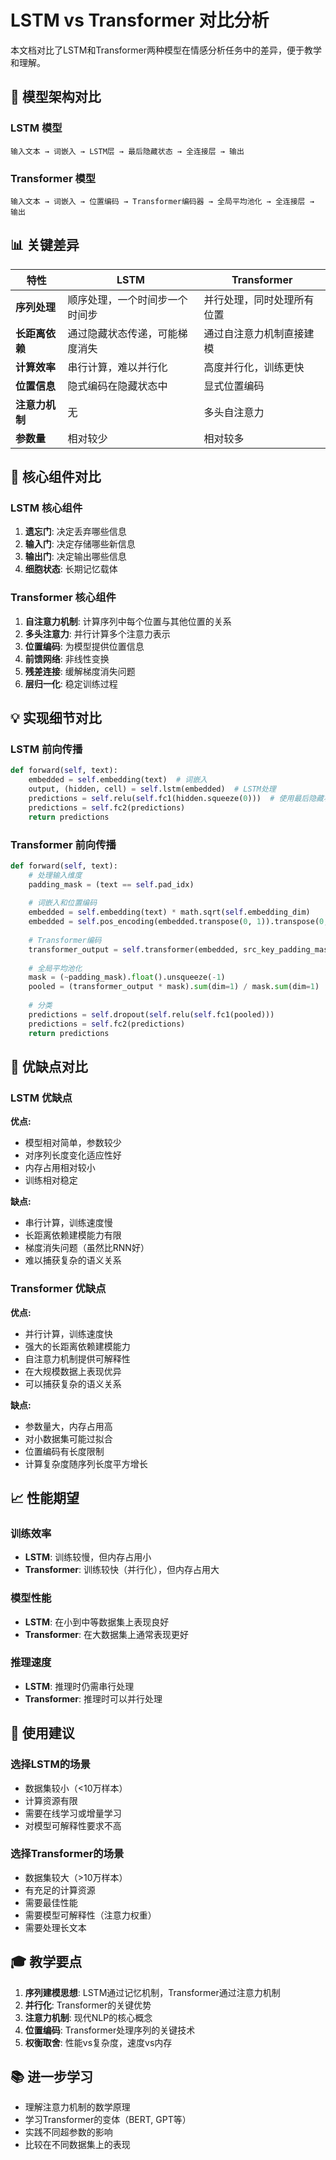 # LSTM vs Transformer 对比分析

本文档对比了LSTM和Transformer两种模型在情感分析任务中的差异，便于教学和理解。

## 🔄 模型架构对比

### LSTM 模型
```
输入文本 → 词嵌入 → LSTM层 → 最后隐藏状态 → 全连接层 → 输出
```

### Transformer 模型
```
输入文本 → 词嵌入 → 位置编码 → Transformer编码器 → 全局平均池化 → 全连接层 → 输出
```

## 📊 关键差异

| 特性 | LSTM | Transformer |
|------|------|-------------|
| **序列处理** | 顺序处理，一个时间步一个时间步 | 并行处理，同时处理所有位置 |
| **长距离依赖** | 通过隐藏状态传递，可能梯度消失 | 通过自注意力机制直接建模 |
| **计算效率** | 串行计算，难以并行化 | 高度并行化，训练更快 |
| **位置信息** | 隐式编码在隐藏状态中 | 显式位置编码 |
| **注意力机制** | 无 | 多头自注意力 |
| **参数量** | 相对较少 | 相对较多 |

## 🧠 核心组件对比

### LSTM 核心组件
1. **遗忘门**: 决定丢弃哪些信息
2. **输入门**: 决定存储哪些新信息
3. **输出门**: 决定输出哪些信息
4. **细胞状态**: 长期记忆载体

### Transformer 核心组件
1. **自注意力机制**: 计算序列中每个位置与其他位置的关系
2. **多头注意力**: 并行计算多个注意力表示
3. **位置编码**: 为模型提供位置信息
4. **前馈网络**: 非线性变换
5. **残差连接**: 缓解梯度消失问题
6. **层归一化**: 稳定训练过程

## 💡 实现细节对比

### LSTM 前向传播
```python
def forward(self, text):
    embedded = self.embedding(text)  # 词嵌入
    output, (hidden, cell) = self.lstm(embedded)  # LSTM处理
    predictions = self.relu(self.fc1(hidden.squeeze(0)))  # 使用最后隐藏状态
    predictions = self.fc2(predictions)
    return predictions
```

### Transformer 前向传播
```python
def forward(self, text):
    # 处理输入维度
    padding_mask = (text == self.pad_idx)
    
    # 词嵌入和位置编码
    embedded = self.embedding(text) * math.sqrt(self.embedding_dim)
    embedded = self.pos_encoding(embedded.transpose(0, 1)).transpose(0, 1)
    
    # Transformer编码
    transformer_output = self.transformer(embedded, src_key_padding_mask=padding_mask)
    
    # 全局平均池化
    mask = (~padding_mask).float().unsqueeze(-1)
    pooled = (transformer_output * mask).sum(dim=1) / mask.sum(dim=1)
    
    # 分类
    predictions = self.dropout(self.relu(self.fc1(pooled)))
    predictions = self.fc2(predictions)
    return predictions
```

## 🎯 优缺点对比

### LSTM 优缺点

**优点:**
- 模型相对简单，参数较少
- 对序列长度变化适应性好
- 内存占用相对较小
- 训练相对稳定

**缺点:**
- 串行计算，训练速度慢
- 长距离依赖建模能力有限
- 梯度消失问题（虽然比RNN好）
- 难以捕获复杂的语义关系

### Transformer 优缺点

**优点:**
- 并行计算，训练速度快
- 强大的长距离依赖建模能力
- 自注意力机制提供可解释性
- 在大规模数据上表现优异
- 可以捕获复杂的语义关系

**缺点:**
- 参数量大，内存占用高
- 对小数据集可能过拟合
- 位置编码有长度限制
- 计算复杂度随序列长度平方增长

## 📈 性能期望

### 训练效率
- **LSTM**: 训练较慢，但内存占用小
- **Transformer**: 训练较快（并行化），但内存占用大

### 模型性能
- **LSTM**: 在小到中等数据集上表现良好
- **Transformer**: 在大数据集上通常表现更好

### 推理速度
- **LSTM**: 推理时仍需串行处理
- **Transformer**: 推理时可以并行处理

## 🔧 使用建议

### 选择LSTM的场景
- 数据集较小（<10万样本）
- 计算资源有限
- 需要在线学习或增量学习
- 对模型可解释性要求不高

### 选择Transformer的场景
- 数据集较大（>10万样本）
- 有充足的计算资源
- 需要最佳性能
- 需要模型可解释性（注意力权重）
- 需要处理长文本

## 🎓 教学要点

1. **序列建模思想**: LSTM通过记忆机制，Transformer通过注意力机制
2. **并行化**: Transformer的关键优势
3. **注意力机制**: 现代NLP的核心概念
4. **位置编码**: Transformer处理序列的关键技术
5. **权衡取舍**: 性能vs复杂度，速度vs内存

## 📚 进一步学习

- 理解注意力机制的数学原理
- 学习Transformer的变体（BERT, GPT等）
- 实践不同超参数的影响
- 比较在不同数据集上的表现